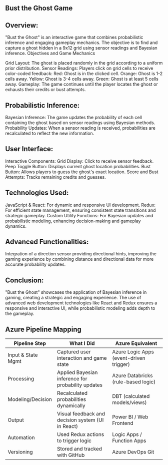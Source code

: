 ## Bust the Ghost Game 


## Overview:

"Bust the Ghost" is an interactive game that combines probabilistic inference and engaging gameplay mechanics. The objective is to find and capture a ghost hidden in a 9x12 grid using sensor readings and Bayesian inference. Objectives and Game Mechanics

Grid Layout: The ghost is placed randomly in the grid according to a uniform prior distribution. Sensor Readings: Players click on grid cells to receive color-coded feedback: Red: Ghost is in the clicked cell. Orange: Ghost is 1-2 cells away. Yellow: Ghost is 3-4 cells away. Green: Ghost is at least 5 cells away. Gameplay: The game continues until the player locates the ghost or exhausts their credits or bust attempts.

## Probabilistic Inference:

Bayesian Inference: The game updates the probability of each cell containing the ghost based on sensor readings using Bayesian methods. Probability Updates: When a sensor reading is received, probabilities are recalculated to reflect the new information.

## User Interface:

Interactive Components: Grid Display: Click to receive sensor feedback. Peep Toggle Button: Displays current ghost location probabilities. Bust Button: Allows players to guess the ghost's exact location. Score and Bust Attempts: Tracks remaining credits and guesses.

## Technologies Used:

JavaScript & React: For dynamic and responsive UI development. Redux: For efficient state management, ensuring consistent state transitions and strategic gameplay. Custom Utility Functions: For Bayesian updates and probabilistic modeling, enhancing decision-making and gameplay dynamics.

## Advanced Functionalities:

Integration of a direction sensor providing directional hints, improving the gaming experience by combining distance and directional data for more accurate probability updates.

## Conclusion:

"Bust the Ghost" showcases the application of Bayesian inference in gaming, creating a strategic and engaging experience. The use of advanced web development technologies like React and Redux ensures a responsive and interactive UI, while probabilistic modeling adds depth to the gameplay. 



## Azure Pipeline Mapping

| Pipeline Step       | What I Did                                                | Azure Equivalent              |
|---------------------|-----------------------------------------------------------|-------------------------------|
| Input & State Mgmt  | Captured user interaction and game state                  | Azure Logic Apps (event-driven trigger) |
| Processing          | Applied Bayesian inference for probability updates        | Azure Databricks (rule-based logic)     |
| Modeling/Decision   | Recalculated probabilities dynamically                    | DBT (calculated models/views)           |
| Output              | Visual feedback and decision system (UI in React)         | Power BI / Web Frontend                 |
| Automation          | Used Redux actions to trigger logic                       | Logic Apps / Function Apps              |
| Versioning          | Stored and tracked with GitHub                            | Azure DevOps Git                        |

